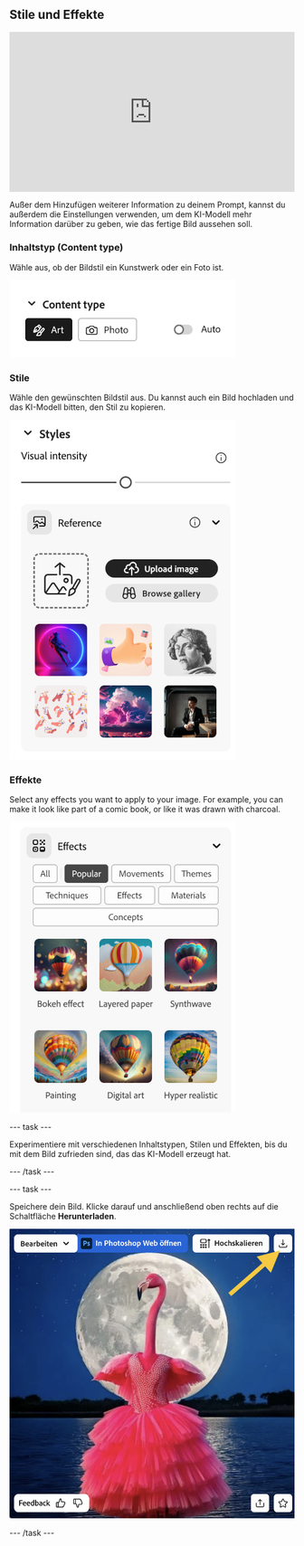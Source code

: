 ## Stile und Effekte

<html>
  <div style="position: relative; overflow: hidden; padding-top: 56.25%;">
    <iframe style="position: absolute; top: 0; left: 0; right: 0; width: 100%; height: 100%; border: none;" src="https://www.youtube.com/embed/AXQFcthUIMY?rel=0&cc_load_policy=1" allowfullscreen allow="accelerometer; autoplay; clipboard-write; encrypted-media; gyroscope; picture-in-picture; web-share"></iframe>
  </div>
</html>

Außer dem Hinzufügen weiterer Information zu deinem Prompt, kannst du außerdem die Einstellungen verwenden, um dem KI-Modell mehr Information darüber zu geben, wie das fertige Bild aussehen soll.

### Inhaltstyp (Content type)

Wähle aus, ob der Bildstil ein Kunstwerk oder ein Foto ist.

![Verschiedene Inhaltstypen – Kunst und Foto](images/content-type.png)

### Stile

Wähle den gewünschten Bildstil aus. Du kannst auch ein Bild hochladen und das KI-Modell bitten, den Stil zu kopieren.

![Eine Liste mit verschiedenen Bildstilen zur Auswahl](images/styles.png)

### Effekte

Select any effects you want to apply to your image. For example, you can make it look like part of a comic book, or like it was drawn with charcoal.

![Eine Liste mit verschiedenen Bildeffekten zur Auswahl](images/effects.png)

\--- task ---

Experimentiere mit verschiedenen Inhaltstypen, Stilen und Effekten, bis du mit dem Bild zufrieden sind, das das KI-Modell erzeugt hat.

\--- /task ---

\--- task ---

Speichere dein Bild. Klicke darauf und anschließend oben rechts auf die Schaltfläche **Herunterladen**.

![Ein stilisiertes Bild eines Flamingos in einem Ballkleid mit einem gelben Pfeil zu einem Download-Button oben rechts im Bild,](images/final-image.png)

\--- /task ---
